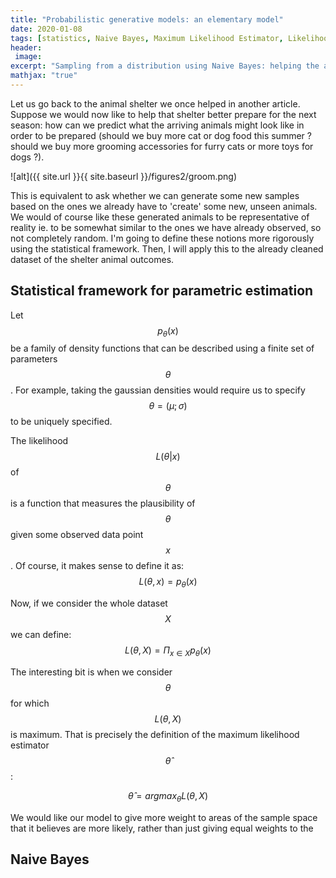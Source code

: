 ```yaml
---
title: "Probabilistic generative models: an elementary model"
date: 2020-01-08
tags: [statistics, Naive Bayes, Maximum Likelihood Estimator, Likelihood]
header:
 image: 
excerpt: "Sampling from a distribution using Naive Bayes: helping the animal shelter prepare for the summer"
mathjax: "true"
---
```


Let us go back to the animal shelter we once helped in another article. Suppose we would now like to help that shelter better prepare for the next season:  how can we predict what the arriving animals might look like in order to be prepared (should we buy more cat or dog food this summer ? should we buy more grooming accessories for furry cats or more toys for dogs ?). 


![alt]({{ site.url }}{{ site.baseurl }}/figures2/groom.png)

This is equivalent to ask whether we can generate some new samples based on the ones we already have to 'create' some new, unseen animals. We would of course like these generated animals to be representative of reality ie. to be somewhat similar to the ones we have already observed, so not completely random. 
I'm going to define these notions more rigorously using the statistical framework. Then, I will apply this to the already cleaned dataset of the shelter animal outcomes.


## Statistical framework for parametric estimation

Let $$p_{\theta}(x)$$ be a family of density functions that can be described using a finite set of parameters $$\theta$$. For example, taking the gaussian densities would require us to specify $$\theta = (\mu ; \sigma)$$ to be uniquely specified. 

The likelihood $$L(\theta | x)$$ of $$\theta$$ is a function that measures the plausibility of $$\theta$$ given some observed data point $$x$$.
Of course, it makes sense to define it as:
$$L(\theta, x) = p_{\theta}(x) $$

Now, if we consider the whole dataset $$X$$ we can define:
$$ L(\theta, X) = \Pi_{x \in X}   p_{\theta}(x) $$

The interesting bit is when we consider $$\theta$$ for which $$L(\theta, X)$$ is maximum. That is precisely the definition of the maximum likelihood estimator $$\hat{\theta}$$:

$$\hat{\theta} = argmax_{\theta}  L(\theta, X) $$



We would like our model to give more weight to areas of the sample space that it believes are more likely, rather than just giving equal weights to the
## Naive Bayes



